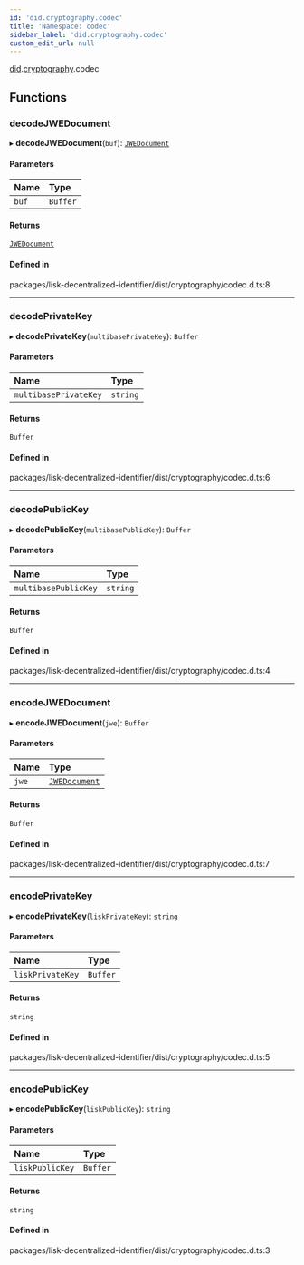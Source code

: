 ```yaml
---
id: 'did.cryptography.codec'
title: 'Namespace: codec'
sidebar_label: 'did.cryptography.codec'
custom_edit_url: null
---
```


[did](did.md).[cryptography](did.cryptography.md).codec

## Functions

### decodeJWEDocument

▸ **decodeJWEDocument**(`buf`): [`JWEDocument`](../interfaces/did.JWEDocument.md)

#### Parameters

| Name  | Type     |
| :---- | :------- |
| `buf` | `Buffer` |

#### Returns

[`JWEDocument`](../interfaces/did.JWEDocument.md)

#### Defined in

packages/lisk-decentralized-identifier/dist/cryptography/codec.d.ts:8

---

### decodePrivateKey

▸ **decodePrivateKey**(`multibasePrivateKey`): `Buffer`

#### Parameters

| Name                  | Type     |
| :-------------------- | :------- |
| `multibasePrivateKey` | `string` |

#### Returns

`Buffer`

#### Defined in

packages/lisk-decentralized-identifier/dist/cryptography/codec.d.ts:6

---

### decodePublicKey

▸ **decodePublicKey**(`multibasePublicKey`): `Buffer`

#### Parameters

| Name                 | Type     |
| :------------------- | :------- |
| `multibasePublicKey` | `string` |

#### Returns

`Buffer`

#### Defined in

packages/lisk-decentralized-identifier/dist/cryptography/codec.d.ts:4

---

### encodeJWEDocument

▸ **encodeJWEDocument**(`jwe`): `Buffer`

#### Parameters

| Name  | Type                                              |
| :---- | :------------------------------------------------ |
| `jwe` | [`JWEDocument`](../interfaces/did.JWEDocument.md) |

#### Returns

`Buffer`

#### Defined in

packages/lisk-decentralized-identifier/dist/cryptography/codec.d.ts:7

---

### encodePrivateKey

▸ **encodePrivateKey**(`liskPrivateKey`): `string`

#### Parameters

| Name             | Type     |
| :--------------- | :------- |
| `liskPrivateKey` | `Buffer` |

#### Returns

`string`

#### Defined in

packages/lisk-decentralized-identifier/dist/cryptography/codec.d.ts:5

---

### encodePublicKey

▸ **encodePublicKey**(`liskPublicKey`): `string`

#### Parameters

| Name            | Type     |
| :-------------- | :------- |
| `liskPublicKey` | `Buffer` |

#### Returns

`string`

#### Defined in

packages/lisk-decentralized-identifier/dist/cryptography/codec.d.ts:3
